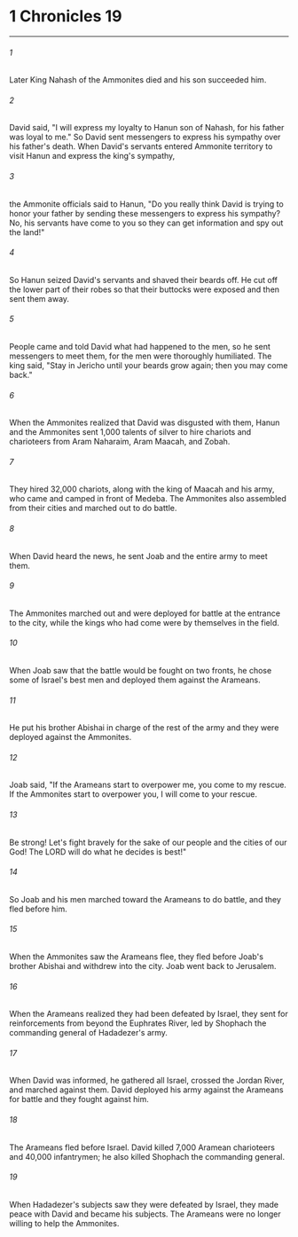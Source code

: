 # 1 Chronicles 19
***



###### 1 
Later King Nahash of the Ammonites died and his son succeeded him. 

###### 2 
David said, "I will express my loyalty to Hanun son of Nahash, for his father was loyal to me." So David sent messengers to express his sympathy over his father's death. When David's servants entered Ammonite territory to visit Hanun and express the king's sympathy, 

###### 3 
the Ammonite officials said to Hanun, "Do you really think David is trying to honor your father by sending these messengers to express his sympathy? No, his servants have come to you so they can get information and spy out the land!" 

###### 4 
So Hanun seized David's servants and shaved their beards off. He cut off the lower part of their robes so that their buttocks were exposed and then sent them away. 

###### 5 
People came and told David what had happened to the men, so he sent messengers to meet them, for the men were thoroughly humiliated. The king said, "Stay in Jericho until your beards grow again; then you may come back." 

###### 6 
When the Ammonites realized that David was disgusted with them, Hanun and the Ammonites sent 1,000 talents of silver to hire chariots and charioteers from Aram Naharaim, Aram Maacah, and Zobah. 

###### 7 
They hired 32,000 chariots, along with the king of Maacah and his army, who came and camped in front of Medeba. The Ammonites also assembled from their cities and marched out to do battle. 

###### 8 
When David heard the news, he sent Joab and the entire army to meet them. 

###### 9 
The Ammonites marched out and were deployed for battle at the entrance to the city, while the kings who had come were by themselves in the field. 

###### 10 
When Joab saw that the battle would be fought on two fronts, he chose some of Israel's best men and deployed them against the Arameans. 

###### 11 
He put his brother Abishai in charge of the rest of the army and they were deployed against the Ammonites. 

###### 12 
Joab said, "If the Arameans start to overpower me, you come to my rescue. If the Ammonites start to overpower you, I will come to your rescue. 

###### 13 
Be strong! Let's fight bravely for the sake of our people and the cities of our God! The LORD will do what he decides is best!" 

###### 14 
So Joab and his men marched toward the Arameans to do battle, and they fled before him. 

###### 15 
When the Ammonites saw the Arameans flee, they fled before Joab's brother Abishai and withdrew into the city. Joab went back to Jerusalem. 

###### 16 
When the Arameans realized they had been defeated by Israel, they sent for reinforcements from beyond the Euphrates River, led by Shophach the commanding general of Hadadezer's army. 

###### 17 
When David was informed, he gathered all Israel, crossed the Jordan River, and marched against them. David deployed his army against the Arameans for battle and they fought against him. 

###### 18 
The Arameans fled before Israel. David killed 7,000 Aramean charioteers and 40,000 infantrymen; he also killed Shophach the commanding general. 

###### 19 
When Hadadezer's subjects saw they were defeated by Israel, they made peace with David and became his subjects. The Arameans were no longer willing to help the Ammonites.
